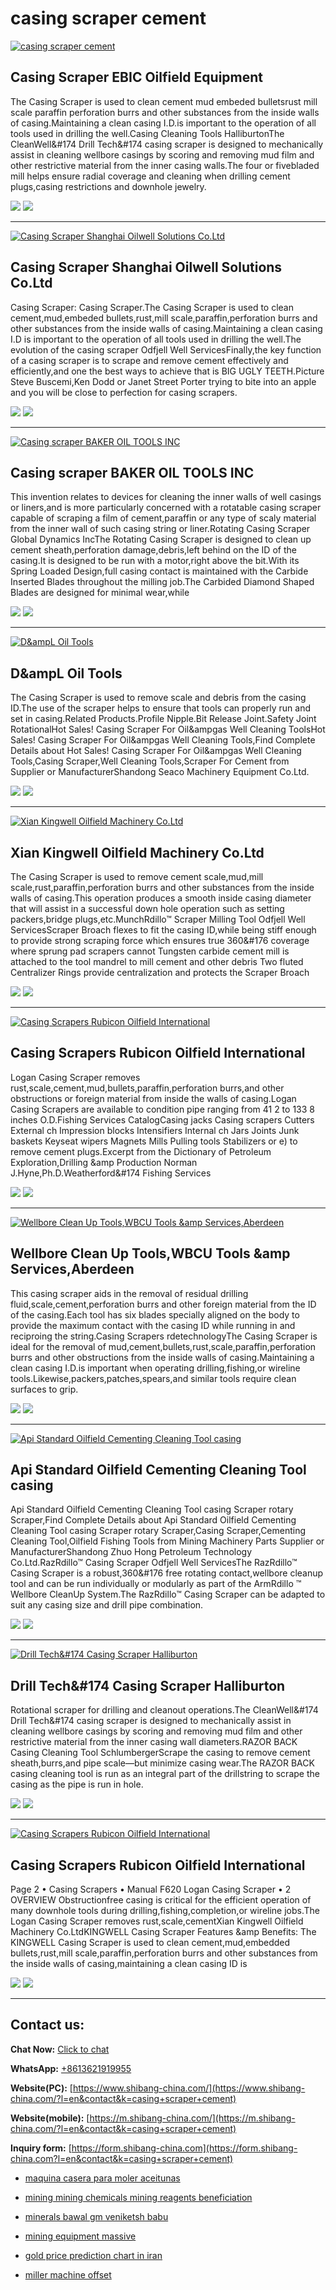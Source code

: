 # casing scraper cement

<a href="https://swt.shibang-china.com/?l=en&img&k=casing+scraper+cement" target="_blank">![casing scraper cement](http://static.shibang-china.com/all-800x300/1027.jpg)</a>

## Casing Scraper EBIC Oilfield Equipment
The Casing Scraper is used to clean cement mud embeded bulletsrust mill scale paraffin perforation burrs and other substances from the inside walls of casing.Maintaining a clean casing I.D.is important to the operation of all tools used in drilling the well.Casing Cleaning Tools HalliburtonThe CleanWell&#174 Drill Tech&#174 casing scraper is designed to mechanically assist in cleaning wellbore casings by scoring and removing mud film and other restrictive material from the inner casing walls.The four or fivebladed mill helps ensure radial coverage and cleaning when drilling cement plugs,casing restrictions and downhole jewelry.


<a href="https://whatsapp.shibangsoft.com/WhatsApp.php" target="_blank" title="WhatsApp">![](http://static.shibang-china.com/icon/whatsapp.png)</a> <a href="https://swt.shibang-china.com/?l=en&icon&k=casing+scraper+cement" target="_blank">![](http://static.shibang-china.com/icon/chat-en.png)</a>

---

<a href="https://swt.shibang-china.com/?l=en&img&k=casing+scraper+cement" target="_blank">![Casing Scraper Shanghai Oilwell Solutions Co.Ltd](http://static.shibang-china.com/all-800x300/1354.jpg)</a>

## Casing Scraper Shanghai Oilwell Solutions Co.Ltd
Casing Scraper: Casing Scraper.The Casing Scraper is used to clean cement,mud,embeded bullets,rust,mill scale,paraffin,perforation burrs and other substances from the inside walls of casing.Maintaining a clean casing I.D is important to the operation of all tools used in drilling the well.The evolution of the casing scraper Odfjell Well ServicesFinally,the key function of a casing scraper is to scrape and remove cement effectively and efficiently,and one the best ways to achieve that is BIG UGLY TEETH.Picture Steve Buscemi,Ken Dodd or Janet Street Porter trying to bite into an apple and you will be close to perfection for casing scrapers.


<a href="https://whatsapp.shibangsoft.com/WhatsApp.php" target="_blank" title="WhatsApp">![](http://static.shibang-china.com/icon/whatsapp.png)</a> <a href="https://swt.shibang-china.com/?l=en&icon&k=casing+scraper+cement" target="_blank">![](http://static.shibang-china.com/icon/chat-en.png)</a>

---

<a href="https://swt.shibang-china.com/?l=en&img&k=casing+scraper+cement" target="_blank">![Casing scraper BAKER OIL TOOLS INC](http://static.shibang-china.com/all-800x300/1223.jpg)</a>

## Casing scraper BAKER OIL TOOLS INC
This invention relates to devices for cleaning the inner walls of well casings or liners,and is more particularly concerned with a rotatable casing scraper capable of scraping a film of cement,paraffin or any type of scaly material from the inner wall of such casing string or liner.Rotating Casing Scraper Global Dynamics IncThe Rotating Casing Scraper is designed to clean up cement sheath,perforation damage,debris,left behind on the ID of the casing.It is designed to be run with a motor,right above the bit.With its Spring Loaded Design,full casing contact is maintained with the Carbide Inserted Blades throughout the milling job.The Carbided Diamond Shaped Blades are designed for minimal wear,while


<a href="https://whatsapp.shibangsoft.com/WhatsApp.php" target="_blank" title="WhatsApp">![](http://static.shibang-china.com/icon/whatsapp.png)</a> <a href="https://swt.shibang-china.com/?l=en&icon&k=casing+scraper+cement" target="_blank">![](http://static.shibang-china.com/icon/chat-en.png)</a>

---

<a href="https://swt.shibang-china.com/?l=en&img&k=casing+scraper+cement" target="_blank">![D&ampL Oil Tools](http://static.shibang-china.com/all-800x300/1400.jpg)</a>

## D&ampL Oil Tools
The Casing Scraper is used to remove scale and debris from the casing ID.The use of the scraper helps to ensure that tools can properly run and set in casing.Related Products.Profile Nipple.Bit Release Joint.Safety Joint RotationalHot Sales! Casing Scraper For Oil&ampgas Well Cleaning ToolsHot Sales! Casing Scraper For Oil&ampgas Well Cleaning Tools,Find Complete Details about Hot Sales! Casing Scraper For Oil&ampgas Well Cleaning Tools,Casing Scraper,Well Cleaning Tools,Scraper For Cement from Supplier or ManufacturerShandong Seaco Machinery Equipment Co.Ltd.


<a href="https://whatsapp.shibangsoft.com/WhatsApp.php" target="_blank" title="WhatsApp">![](http://static.shibang-china.com/icon/whatsapp.png)</a> <a href="https://swt.shibang-china.com/?l=en&icon&k=casing+scraper+cement" target="_blank">![](http://static.shibang-china.com/icon/chat-en.png)</a>

---

<a href="https://swt.shibang-china.com/?l=en&img&k=casing+scraper+cement" target="_blank">![Xian Kingwell Oilfield Machinery Co.Ltd](http://static.shibang-china.com/all-800x300/1063.jpg)</a>

## Xian Kingwell Oilfield Machinery Co.Ltd
The Casing Scraper is used to remove cement scale,mud,mill scale,rust,paraffin,perforation burrs and other substances from the inside walls of casing.This operation produces a smooth inside casing diameter that will assist in a successful down hole operation such as setting packers,bridge plugs,etc.MunchRdillo™ Scraper Milling Tool Odfjell Well ServicesScraper Broach flexes to fit the casing ID,while being stiff enough to provide strong scraping force which ensures true 360&#176 coverage where sprung pad scrapers cannot Tungsten carbide cement mill is attached to the tool mandrel to mill cement and other debris Two fluted Centralizer Rings provide centralization and protects the Scraper Broach


<a href="https://whatsapp.shibangsoft.com/WhatsApp.php" target="_blank" title="WhatsApp">![](http://static.shibang-china.com/icon/whatsapp.png)</a> <a href="https://swt.shibang-china.com/?l=en&icon&k=casing+scraper+cement" target="_blank">![](http://static.shibang-china.com/icon/chat-en.png)</a>

---

<a href="https://swt.shibang-china.com/?l=en&img&k=casing+scraper+cement" target="_blank">![Casing Scrapers Rubicon Oilfield International](http://static.shibang-china.com/all-800x300/1318.jpg)</a>

## Casing Scrapers Rubicon Oilfield International
Logan Casing Scraper removes rust,scale,cement,mud,bullets,paraffin,perforation burrs,and other obstructions or foreign material from inside the walls of casing.Logan Casing Scrapers are available to condition pipe ranging from 41 2 to 133 8 inches O.D.Fishing Services CatalogCasing jacks Casing scrapers Cutters External ch Impression blocks Intensifiers Internal ch Jars Joints Junk baskets Keyseat wipers Magnets Mills Pulling tools Stabilizers or e) to remove cement plugs.Excerpt from the Dictionary of Petroleum Exploration,Drilling &amp Production Norman J.Hyne,Ph.D.Weatherford&#174 Fishing Services


<a href="https://whatsapp.shibangsoft.com/WhatsApp.php" target="_blank" title="WhatsApp">![](http://static.shibang-china.com/icon/whatsapp.png)</a> <a href="https://swt.shibang-china.com/?l=en&icon&k=casing+scraper+cement" target="_blank">![](http://static.shibang-china.com/icon/chat-en.png)</a>

---

<a href="https://swt.shibang-china.com/?l=en&img&k=casing+scraper+cement" target="_blank">![Wellbore Clean Up Tools,WBCU Tools &amp Services,Aberdeen](http://static.shibang-china.com/all-800x300/1382.jpg)</a>

## Wellbore Clean Up Tools,WBCU Tools &amp Services,Aberdeen
This casing scraper aids in the removal of residual drilling fluid,scale,cement,perforation burrs and other foreign material from the ID of the casing.Each tool has six blades specially aligned on the body to provide the maximum contact with the casing ID while running in and reciproing the string.Casing Scrapers rdetechnologyThe Casing Scraper is ideal for the removal of mud,cement,bullets,rust,scale,paraffin,perforation burrs and other obstructions from the inside walls of casing.Maintaining a clean casing I.D.is important when operating drilling,fishing,or wireline tools.Likewise,packers,patches,spears,and similar tools require clean surfaces to grip.


<a href="https://whatsapp.shibangsoft.com/WhatsApp.php" target="_blank" title="WhatsApp">![](http://static.shibang-china.com/icon/whatsapp.png)</a> <a href="https://swt.shibang-china.com/?l=en&icon&k=casing+scraper+cement" target="_blank">![](http://static.shibang-china.com/icon/chat-en.png)</a>

---

<a href="https://swt.shibang-china.com/?l=en&img&k=casing+scraper+cement" target="_blank">![Api Standard Oilfield Cementing Cleaning Tool casing](http://static.shibang-china.com/all-800x300/1465.jpg)</a>

## Api Standard Oilfield Cementing Cleaning Tool casing
Api Standard Oilfield Cementing Cleaning Tool casing Scraper rotary Scraper,Find Complete Details about Api Standard Oilfield Cementing Cleaning Tool casing Scraper rotary Scraper,Casing Scraper,Cementing Cleaning Tool,Oilfield Fishing Tools from Mining Machinery Parts Supplier or ManufacturerShandong Zhuo Hong Petroleum Technology Co.Ltd.RazRdillo™ Casing Scraper Odfjell Well ServicesThe RazRdillo™ Casing Scraper is a robust,360&#176 free rotating contact,wellbore cleanup tool and can be run individually or modularly as part of the ArmRdillo ™ Wellbore CleanUp System.The RazRdillo™ Casing Scraper can be adapted to suit any casing size and drill pipe combination.


<a href="https://whatsapp.shibangsoft.com/WhatsApp.php" target="_blank" title="WhatsApp">![](http://static.shibang-china.com/icon/whatsapp.png)</a> <a href="https://swt.shibang-china.com/?l=en&icon&k=casing+scraper+cement" target="_blank">![](http://static.shibang-china.com/icon/chat-en.png)</a>

---

<a href="https://swt.shibang-china.com/?l=en&img&k=casing+scraper+cement" target="_blank">![Drill Tech&#174 Casing Scraper Halliburton](http://static.shibang-china.com/all-800x300/281.jpg)</a>

## Drill Tech&#174 Casing Scraper Halliburton
Rotational scraper for drilling and cleanout operations.The CleanWell&#174 Drill Tech&#174 casing scraper is designed to mechanically assist in cleaning wellbore casings by scoring and removing mud film and other restrictive material from the inner casing wall diameters.RAZOR BACK Casing Cleaning Tool SchlumbergerScrape the casing to remove cement sheath,burrs,and pipe scale—but minimize casing wear.The RAZOR BACK casing cleaning tool is run as an integral part of the drillstring to scrape the casing as the pipe is run in hole.


<a href="https://whatsapp.shibangsoft.com/WhatsApp.php" target="_blank" title="WhatsApp">![](http://static.shibang-china.com/icon/whatsapp.png)</a> <a href="https://swt.shibang-china.com/?l=en&icon&k=casing+scraper+cement" target="_blank">![](http://static.shibang-china.com/icon/chat-en.png)</a>

---

<a href="https://swt.shibang-china.com/?l=en&img&k=casing+scraper+cement" target="_blank">![Casing Scrapers Rubicon Oilfield International](http://static.shibang-china.com/all-800x300/546.jpg)</a>

## Casing Scrapers Rubicon Oilfield International
Page 2 • Casing Scrapers • Manual F620 Logan Casing Scraper • 2 OVERVIEW Obstructionfree casing is critical for the efficient operation of many downhole tools during drilling,fishing,completion,or wireline jobs.The Logan Casing Scraper removes rust,scale,cementXian Kingwell Oilfield Machinery Co.LtdKINGWELL Casing Scraper Features &amp Benefits: The KINGWELL Casing Scraper is used to clean cement,mud,embedded bullets,rust,mill scale,paraffin,perforation burrs and other substances from the inside walls of casing,maintaining a clean casing ID is


<a href="https://whatsapp.shibangsoft.com/WhatsApp.php" target="_blank" title="WhatsApp">![](http://static.shibang-china.com/icon/whatsapp.png)</a> <a href="https://swt.shibang-china.com/?l=en&icon&k=casing+scraper+cement" target="_blank">![](http://static.shibang-china.com/icon/chat-en.png)</a>

---
## Contact us:

**Chat Now:** [Click to chat](https://swt.shibang-china.com?l=en&contact&k=casing+scraper+cement)

**WhatsApp:**  [+8613621919955](https://whatsapp.shibangsoft.com/WhatsApp.php)

**Website(PC):** [https://www.shibang-china.com/](https://www.shibang-china.com/?l=en&contact&k=casing+scraper+cement)

**Website(mobile):** [https://m.shibang-china.com/](https://m.shibang-china.com/?l=en&contact&k=casing+scraper+cement)

**Inquiry form:** [https://form.shibang-china.com](https://form.shibang-china.com?l=en&contact&k=casing+scraper+cement)

* [maquina casera para moler aceitunas](../116/maquina%20casera%20para%20moler%20aceitunas.md)

* [mining mining chemicals mining reagents beneficiation](../122/mining%20mining%20chemicals%20mining%20reagents%20beneficiation.md)

* [minerals bawal gm veniketsh babu](../118/minerals%20bawal%20gm%20veniketsh%20babu.md)

* [mining equipment massive](../117/mining%20equipment%20massive.md)

* [gold price prediction chart in iran](../111/gold%20price%20prediction%20chart%20in%20iran.md)

* [miller machine offset](../111/miller%20machine%20offset.md)